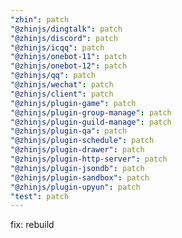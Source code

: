 ```yaml
---
"zhin": patch
"@zhinjs/dingtalk": patch
"@zhinjs/discord": patch
"@zhinjs/icqq": patch
"@zhinjs/onebot-11": patch
"@zhinjs/onebot-12": patch
"@zhinjs/qq": patch
"@zhinjs/wechat": patch
"@zhinjs/client": patch
"@zhinjs/plugin-game": patch
"@zhinjs/plugin-group-manage": patch
"@zhinjs/plugin-guild-manage": patch
"@zhinjs/plugin-qa": patch
"@zhinjs/plugin-schedule": patch
"@zhinjs/plugin-drawer": patch
"@zhinjs/plugin-http-server": patch
"@zhinjs/plugin-jsondb": patch
"@zhinjs/plugin-sandbox": patch
"@zhinjs/plugin-upyun": patch
"test": patch
---
```


fix: rebuild

